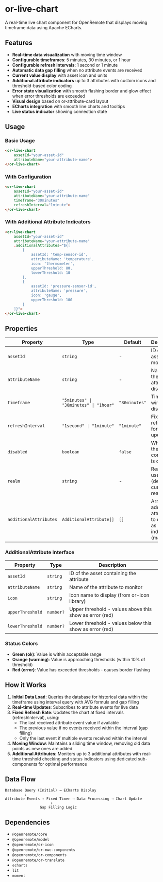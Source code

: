 # or-live-chart

A real-time live chart component for OpenRemote that displays moving timeframe data using Apache ECharts.

## Features

- **Real-time data visualization** with moving time window
- **Configurable timeframes**: 5 minutes, 30 minutes, or 1 hour
- **Configurable refresh intervals**: 1 second or 1 minute
- **Automatic data gap filling** when no attribute events are received
- **Current value display** with asset icon and units
- **Additional attribute indicators** up to 3 attributes with custom icons and threshold-based color coding
- **Error state visualization** with smooth flashing border and glow effect when error thresholds are exceeded
- **Visual design** based on or-attribute-card layout
- **ECharts integration** with smooth line charts and tooltips
- **Live status indicator** showing connection state

## Usage

### Basic Usage

```html
<or-live-chart 
    assetId="your-asset-id" 
    attributeName="your-attribute-name">
</or-live-chart>
```

### With Configuration

```html
<or-live-chart 
    assetId="your-asset-id" 
    attributeName="your-attribute-name"
    timeframe="30minutes"
    refreshInterval="1minute">
</or-live-chart>
```

### With Additional Attribute Indicators

```html
<or-live-chart 
    assetId="your-asset-id" 
    attributeName="your-attribute-name"
    .additionalAttributes="${[
        {
            assetId: 'temp-sensor-id',
            attributeName: 'temperature',
            icon: 'thermometer',
            upperThreshold: 80,
            lowerThreshold: 10
        },
        {
            assetId: 'pressure-sensor-id', 
            attributeName: 'pressure',
            icon: 'gauge',
            upperThreshold: 100
        }
    ]}">
</or-live-chart>
```

## Properties

| Property | Type | Default | Description |
|----------|------|---------|-------------|
| `assetId` | `string` | - | ID of the asset to monitor |
| `attributeName` | `string` | - | Name of the attribute to display |
| `timeframe` | `"5minutes" \| "30minutes" \| "1hour"` | `"30minutes"` | Time window to display |
| `refreshInterval` | `"1second" \| "1minute"` | `"1minute"` | Fixed refresh rate for data updates |
| `disabled` | `boolean` | `false` | Whether the component is disabled |
| `realm` | `string` | - | Realm to use (defaults to current realm) |
| `additionalAttributes` | `AdditionalAttribute[]` | `[]` | Array of additional attributes to display as indicators (max 3) |

### AdditionalAttribute Interface

| Property | Type | Description |
|----------|------|--------------|
| `assetId` | `string` | ID of the asset containing the attribute |
| `attributeName` | `string` | Name of the attribute to monitor |
| `icon` | `string` | Icon name to display (from or-icon library) |
| `upperThreshold` | `number?` | Upper threshold - values above this show as error (red) |
| `lowerThreshold` | `number?` | Lower threshold - values below this show as error (red) |

### Status Colors

- **Green (ok)**: Value is within acceptable range
- **Orange (warning)**: Value is approaching thresholds (within 10% of threshold)
- **Red (error)**: Value has exceeded thresholds - causes border flashing

## How it Works

1. **Initial Data Load**: Queries the database for historical data within the timeframe using interval query with AVG formula and gap filling
2. **Real-time Updates**: Subscribes to attribute events for live data
3. **Fixed Refresh Rate**: Updates the chart at fixed intervals (refreshInterval), using:
   - The last received attribute event value if available
   - The previous value if no events received within the interval (gap filling)
   - Only the last event if multiple events received within the interval
4. **Moving Window**: Maintains a sliding time window, removing old data points as new ones are added
5. **Additional Attributes**: Monitors up to 3 additional attributes with real-time threshold checking and status indicators using dedicated sub-components for optimal performance

## Data Flow

```
Database Query (Initial) → ECharts Display
         ↓
Attribute Events → Fixed Timer → Data Processing → Chart Update
                     ↓
                Gap Filling Logic
```

## Dependencies

- `@openremote/core`
- `@openremote/model` 
- `@openremote/or-icon`
- `@openremote/or-mwc-components`
- `@openremote/or-components`
- `@openremote/or-translate`
- `echarts`
- `lit`
- `moment`